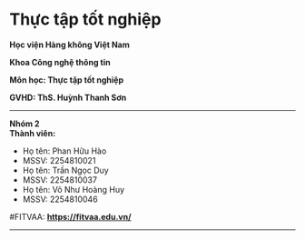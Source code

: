 # Thực tập tốt nghiệp

**Học viện Hàng không Việt Nam** 

**Khoa Công nghệ thông tin** 

**Môn học: Thực tập tốt nghiệp**

**GVHD: ThS. Huỳnh Thanh Sơn**
****
**Nhóm 2**  
**Thành viên:** 
- Họ tên: Phan Hữu Hào
- MSSV: 2254810021
- Họ tên: Trần Ngọc Duy
- MSSV: 2254810037
- Họ tên: Võ Như Hoàng Huy
- MSSV: 2254810046

#FITVAA:
**https://fitvaa.edu.vn/**
****
